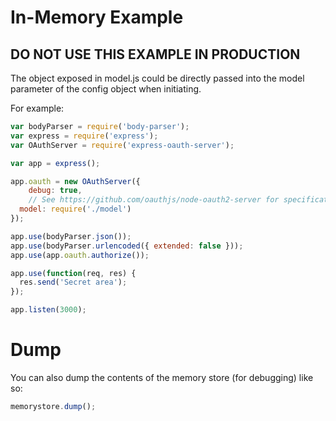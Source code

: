 # In-Memory Example

## DO NOT USE THIS EXAMPLE IN PRODUCTION

The object exposed in model.js could be directly passed into the model parameter of the config object when initiating.

For example:

```js
var bodyParser = require('body-parser');
var express = require('express');
var OAuthServer = require('express-oauth-server');

var app = express();

app.oauth = new OAuthServer({
	debug: true,
	// See https://github.com/oauthjs/node-oauth2-server for specification
  model: require('./model')
});

app.use(bodyParser.json());
app.use(bodyParser.urlencoded({ extended: false }));
app.use(app.oauth.authorize());

app.use(function(req, res) {
  res.send('Secret area');
});

app.listen(3000);
```

# Dump

You can also dump the contents of the memory store (for debugging) like so:

```js
memorystore.dump();
```
